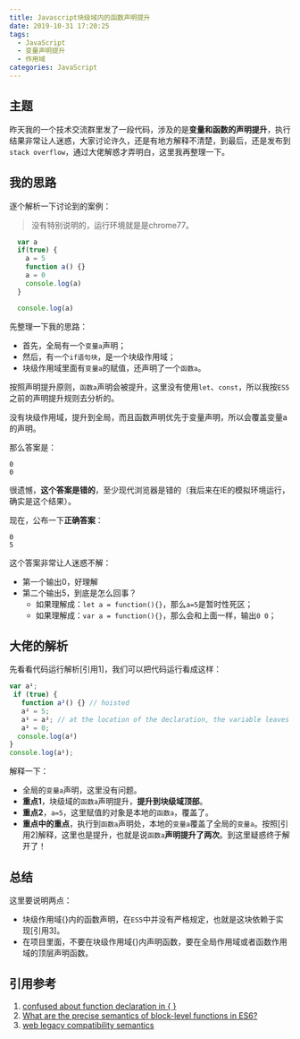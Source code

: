 ```yaml
---
title: Javascript块级域内的函数声明提升
date: 2019-10-31 17:20:25
tags:
  - JavaScript
  - 变量声明提升
  - 作用域
categories: JavaScript
---
```

## 主题
昨天我的一个技术交流群里发了一段代码，涉及的是**变量和函数的声明提升**，执行结果非常让人迷惑，大家讨论许久，还是有地方解释不清楚，到最后，还是发布到`stack overflow`，通过大佬解惑才弄明白，这里我再整理一下。

## 我的思路
逐个解析一下讨论到的案例：

>没有特别说明的，运行环境就是是chrome77。

```javascript
  var a
  if(true) {
    a = 5
    function a() {}
    a = 0
    console.log(a)
  }

  console.log(a)
```
先整理一下我的思路：
- 首先，全局有一个`变量a`声明；
- 然后，有一个`if语句块`，是一个块级作用域；
- 块级作用域里面有`变量a`的赋值，还声明了一个`函数a`。

按照声明提升原则，`函数a`声明会被提升，这里没有使用`let`、`const`，所以我按`ES5`之前的声明提升规则去分析的。

没有块级作用域，提升到全局，而且函数声明优先于变量声明，所以会覆盖变量a的声明。

那么答案是：
```
0
0
```
很遗憾，**这个答案是错的**，至少现代浏览器是错的（我后来在IE的模拟环境运行，确实是这个结果）。

现在，公布一下**正确答案**：
```
0
5
```
这个答案非常让人迷惑不解：
- 第一个输出0，好理解
- 第二个输出5，到底是怎么回事？
    - 如果理解成：`let a = function(){}`，那么`a=5`是暂时性死区；
    - 如果理解成：`var a = function(){}`，那么会和上面一样，输出`0 0`；

## 大佬的解析

先看看代码运行解析[引用1]，我们可以把代码运行看成这样：
```javascript
var a¹;
 if (true) {
   function a²() {} // hoisted
   a² = 5;
   a¹ = a²; // at the location of the declaration, the variable leaves the block      
   a² = 0;
  console.log(a²)
}
console.log(a¹);
```

解释一下：
- 全局的`变量a`声明，这里没有问题。
- **重点1**，块级域的`函数a`声明提升，**提升到块级域顶部**。
- **重点2**，`a=5`，这里赋值的对象是本地的`函数a`，覆盖了。
- **重点中的重点**，执行到`函数a`声明处，本地的`变量a`覆盖了全局的`变量a`。按照[引用2]解释，这里也是提升，也就是说`函数a`**声明提升了两次**。到这里疑惑终于解开了！

## 总结
这里要说明两点：
- 块级作用域{}内的函数声明，在`ES5`中并没有严格规定，也就是这块依赖于实现[引用3]。
- 在项目里面，不要在块级作用域{}内声明函数，要在全局作用域或者函数作用域的顶层声明函数。

## 引用参考
1. [confused about function declaration in { }
](https://stackoverflow.com/questions/58619924/confused-about-function-declaration-in/58620404#58620404)
2. [What are the precise semantics of block-level functions in ES6?
](https://stackoverflow.com/questions/31419897/what-are-the-precise-semantics-of-block-level-functions-in-es6)
3. [web legacy compatibility semantics](http://www.ecma-international.org/ecma-262/6.0/index.html#sec-block-level-function-declarations-web-legacy-compatibility-semantics)